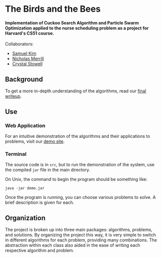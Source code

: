 # The Birds and the Bees

#### Implementation of Cuckoo Search Algorithm and Particle Swarm Optimization applied to the nurse scheduling problem as a project for Harvard's CS51 course.

Collaborators:

- [Samuel Kim](https://github.com/samuelkim6626)
- [Nicholas Merrill](https://github.com/NicholasMerrill)
- [Crystal Stowell](https://github.com/cstowell)

## Background

To get a more in-depth understanding of the algorithms, read our [final writeup](http://optimizer.nickmerrill.me/about/).

## Use

### Web Application

For an intuitive demonstration of the algorithms and their applications to problems, visit our [demo site](http://optimizer.nickmerrill.me/).

### Terminal

The source code is in `src`, but to run the demonstration of the system, use the compiled `jar` file in the main directory.

On Unix, the command to begin the program should be something like:

    java -jar demo.jar
    
Once the program is running, you can choose various problems to solve. A brief description is given for each.


## Organization

The project is broken up into three main packages: algorithms, problems, and solutions.  By organizing the project this way, it is very simple to switch in different algorithms for each problem, providing many combinations.  The abstraction within each class also aided in the ease of writing each respective algorithm and problem.
